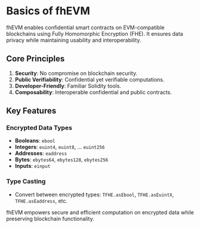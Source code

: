# Basics of fhEVM

fhEVM enables confidential smart contracts on EVM-compatible blockchains using Fully Homomorphic Encryption (FHE). It ensures data privacy while maintaining usability and interoperability.

## Core Principles

1. **Security**: No compromise on blockchain security.
2. **Public Verifiability**: Confidential yet verifiable computations.
3. **Developer-Friendly**: Familiar Solidity tools.
4. **Composability**: Interoperable confidential and public contracts.

## Key Features

### Encrypted Data Types

- **Booleans**: `ebool`
- **Integers**: `euint4`, `euint8`, ... `euint256`
- **Addresses**: `eaddress`
- **Bytes**: `ebytes64`, `ebytes128`, `ebytes256`
- **Inputs**: `einput`

### Type Casting

- Convert between encrypted types: `TFHE.asEbool`, `TFHE.asEuintX`, `TFHE.asEaddress`, etc.

fhEVM empowers secure and efficient computation on encrypted data while preserving blockchain functionality.
